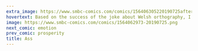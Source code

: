 ```yaml
---
extra_image: https://www.smbc-comics.com/comics/156406305220190725after.png
hovertext: Based on the success of the joke about Welsh orthography, I anticipate massive success for this ass business.
image: https://www.smbc-comics.com/comics/1564062973-20190725.png
next_comic: emotion
prev_comic: prosperity
title: Ass
---
```



